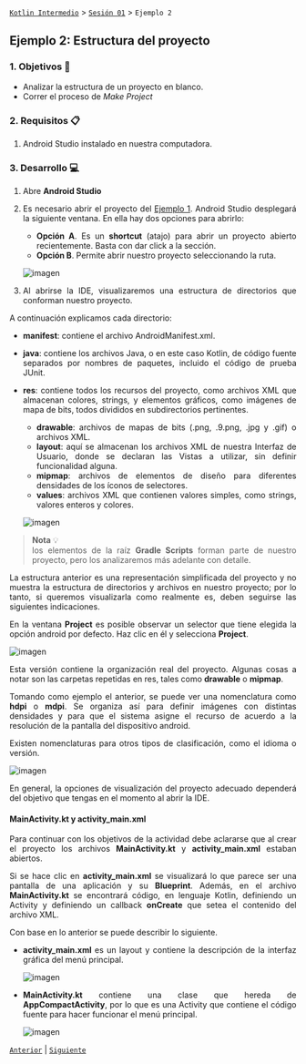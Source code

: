 [`Kotlin Intermedio`](../../Readme.md) > [`Sesión 01`](../Readme.md) > `Ejemplo 2`

## Ejemplo 2: Estructura del proyecto

<div style="text-align: justify;">

### 1. Objetivos :dart:

- Analizar la estructura de un proyecto en blanco.
- Correr el proceso de _Make Project_

### 2. Requisitos :clipboard:

1. Android Studio instalado en nuestra computadora.

### 3. Desarrollo :computer:

1. Abre __Android Studio__

2. Es necesario abrir el proyecto del [Ejemplo 1](../Ejemplo-01).  Android Studio desplegará la siguiente ventana. En ella hay dos opciones para abrirlo: 
	- **Opción A**. Es un __shortcut__ (atajo) para abrir un proyecto abierto recientemente. Basta con dar click a la sección.
	- **Opción B**. Permite abrir nuestro proyecto seleccionando la ruta.

   ![imagen](images/01.png)
   
3. Al abrirse la IDE, visualizaremos una estructura de directorios que conforman nuestro proyecto. 

A continuación explicamos cada directorio:

- **manifest**: contiene el archivo AndroidManifest.xml.
- **java**: contiene los archivos Java, o en este caso Kotlin, de código fuente separados por nombres de paquetes, incluido el código de prueba JUnit.
- **res**: contiene todos los recursos del proyecto, como archivos XML que almacenan colores, strings, y elementos gráficos, como imágenes de mapa de bits, todos divididos en subdirectorios pertinentes.
	- **drawable**: archivos de mapas de bits (.png, .9.png, .jpg y .gif) o archivos XML.
	- **layout**: aquí se almacenan los archivos XML de nuestra Interfaz de Usuario, donde se declaran las Vistas a utilizar, sin definir funcionalidad alguna.
	- **mipmap**: archivos de elementos de diseño para diferentes densidades de los íconos de selectores.
	- **values**: archivos XML que contienen valores simples, como strings, valores enteros y colores.
	

   ![imagen](images/02.png)

> **Nota** 💡  
> los elementos de la raíz __Gradle Scripts__ forman parte de nuestro proyecto, pero los analizaremos más adelante con detalle.
 
La estructura anterior es una representación simplificada del proyecto y no muestra la estructura de directorios y archivos en nuestro proyecto; por lo tanto, si queremos visualizarla como realmente es, deben seguirse las siguientes indicaciones. 

En la ventana __Project__ es posible observar un selector que tiene elegida la opción android por defecto. Haz clic en él y selecciona __Project__.

   ![imagen](images/03.png)
   
Esta versión contiene la organización real del proyecto. Algunas cosas a notar son las carpetas repetidas en res, tales como __drawable__ o __mipmap__. 

Tomando como ejemplo el anterior, se puede ver una nomenclatura como __hdpi__ o __mdpi__. Se organiza así para definir imágenes con distintas densidades y para que el sistema asigne el recurso de acuerdo a la resolución de la pantalla del dispositivo android. 

Existen nomenclaturas para otros tipos de clasificación, como el idioma o versión.


   ![imagen](images/04.png)
   
En general, la opciones de visualización del proyecto adecuado dependerá del objetivo que tengas en el momento al abrir la IDE.

#### MainActivity.kt y activity_main.xml

Para continuar con los objetivos de la actividad debe aclararse que al crear el proyecto los archivos **MainActivity.kt** y **activity_main.xml** estaban abiertos. 

Si se hace clic en __activity_main.xml__ se visualizará lo que parece ser una pantalla de una aplicación y su __Blueprint__. Además, en el archivo __MainActivity.kt__ se encontrará código, en lenguaje Kotlin, definiendo un Activity y definiendo un callback __onCreate__ que setea el contenido del archivo XML. 

Con base en lo anterior se puede describir lo siguiente.


- __activity_main.xml__ es un layout y contiene la descripción de la interfaz gráfica del menú principal.

   ![imagen](images/05.png)
   
- __MainActivity.kt__ contiene una clase que hereda de __AppCompactActivity__, por lo que es una Activity que contiene el código fuente para hacer funcionar el menú principal.

   ![imagen](images/06.png)


[`Anterior`](../Ejemplo-01/Readme.md) | [`Siguiente`](../Ejemplo-03/Readme.md)

</div>
